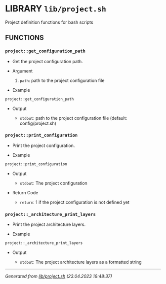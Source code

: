 # LIBRARY `lib/project.sh`

Project definition functions for bash scripts

## FUNCTIONS

### `project::get_configuration_path`

* Get the project configuration path.

* Argument

  1. `path`: path to the project configuration file

* Example

```bash
project::get_configuration_path
```

* Output

  * `stdout`: path to the project configuration file (default: config/project.sh)

### `project::print_configuration`

* Print the project configuration.

* Example

```bash
project::print_configuration
```

* Output

  * `stdout`: The project configuration

* Return Code

  * `return`: 1 if the project configuration is not defined yet

### `project::_architecture_print_layers`

* Print the project architecture layers.

* Example

```bash
project::_architecture_print_layers
```

* Output

  * `stdout`: The project architecture layers as a formatted string

---------------------------------------
*Generated from [lib/project.sh](../../lib/project.sh) (23.04.2023 16:48:37)*
